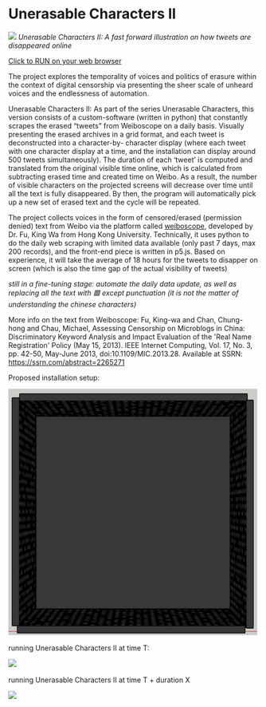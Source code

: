 # Unerasable Characters II

![](unerasablecharactersII.gif)
*Unerasable Characters II: A fast forward illustration on how tweets are disappeared online*

[Click to RUN on your web browser](http://www.siusoon.net/projects/projects_mediaart/erasure/)

The project explores the temporality of voices and politics of erasure within the context of digital censorship via presenting the sheer scale of unheard voices and the endlessness of automation.

Unerasable Characters II: As part of the series Unerasable Characters, this version consists of a custom-software (written in python) that constantly scrapes the erased “tweets” from Weiboscope on a daily basis. Visually presenting the erased archives in a grid format, and each tweet is deconstructed into a character-by- character display (where each tweet with one character display at a time, and the installation can display around 500 tweets simultaneously). The duration of each ‘tweet’ is computed and translated from the original visible time online, which is calculated from subtracting erased time and created time on Weibo. As a result, the number of visible characters on the projected screens will decrease over time until all the text is fully disappeared. By then, the program will automatically pick up a new set of erased text and the cycle will be repeated. 

The project collects voices in the form of censored/erased (permission denied) text from Weibo via the platform called [weiboscope](https://weiboscope.jmsc.hku.hk/), developed by Dr. Fu, King Wa from Hong Kong University. Technically, it uses python to do the daily web scraping with limited data available (only past 7 days, max 200 records), and the front-end piece is written in p5.js. Based on experience, it will take the average of 18 hours for the  tweets to disapper on screen (which is also the time gap of the actual visibility of tweets)

*still in a fine-tuning stage: automate the daily data update, as well as replacing all the text with 🟥 except punctuation (it is not the matter of understanding the chinese characters)*

More info on the text from Weiboscope:  Fu, King-wa and Chan, Chung-hong and Chau, Michael, Assessing Censorship on Microblogs in China: Discriminatory Keyword Analysis and Impact Evaluation of the 'Real Name Registration' Policy (May 15, 2013). IEEE Internet Computing, Vol. 17, No. 3, pp. 42-50, May-June 2013, doi:10.1109/MIC.2013.28. Available at SSRN: https://ssrn.com/abstract=2265271

Proposed installation setup:

<img src="images/installation1.png" width="500">

running Unerasable Characters II at time T:

![](https://live.staticflickr.com/65535/49777309756_c10a86968d_c.jpg)

running Unerasable Characters II at time T + duration X 

![](https://live.staticflickr.com/65535/49777633092_f8e67dd414_c.jpg)


